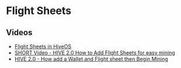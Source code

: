 # Flight Sheets

## Videos
- <a href="https://www.youtube.com/watch?v=4si1DDsID3s">Flight Sheets in HiveOS</a>
- <a href="https://www.youtube.com/watch?v=lHRRfa4YqyQ">SHORT Video - HIVE 2.0 How to Add Flight Sheets for easy mining</a>
- <a href="https://www.youtube.com/watch?v=EX6CZ29zOkE">HIVE 2.0 - How add a Wallet and Flight sheet then Begin Mining</a>

